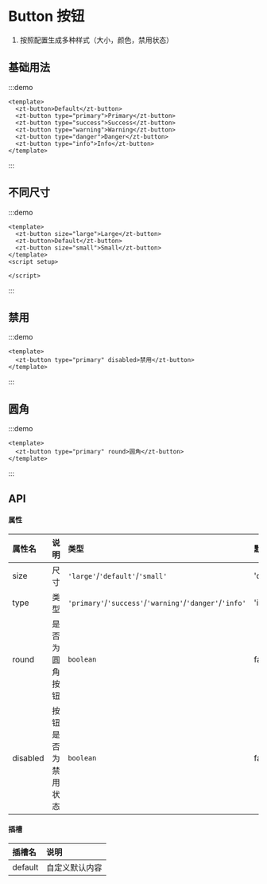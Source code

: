 # Button 按钮

1. 按照配置生成多种样式（大小，颜色，禁用状态）

## 基础用法
:::demo
```vue
<template>
  <zt-button>Default</zt-button>
  <zt-button type="primary">Primary</zt-button>
  <zt-button type="success">Success</zt-button>
  <zt-button type="warning">Warning</zt-button>
  <zt-button type="danger">Danger</zt-button>
  <zt-button type="info">Info</zt-button>
</template>
```
:::

## 不同尺寸

:::demo
```vue
<template>
  <zt-button size="large">Large</zt-button>
  <zt-button>Default</zt-button>
  <zt-button size="small">Small</zt-button>
</template>
<script setup>

</script>
```
:::
## 禁用

:::demo
```vue
<template>
  <zt-button type="primary" disabled>禁用</zt-button>
</template>
```
:::

## 圆角

:::demo
```vue
<template>
  <zt-button type="primary" round>圆角</zt-button>
</template>
```
:::
## API

#### 属性

| 属性名   | 说明               | 类型                                                    | 默认值    |
| :------- | :----------------- | :------------------------------------------------------ | :-------- |
| size     | 尺寸               | `'large'`/`'default'`/`'small'`                         | 'default' |
| type     | 类型               | `'primary'`/`'success'`/`'warning'`/`'danger'`/`'info'` | 'info'    |
| round    | 是否为圆角按钮     | `boolean`                                               | false     |
| disabled | 按钮是否为禁用状态 | `boolean`                                               | false     |

#### 插槽

| 插槽名  | 说明           |
| :------ | :------------- |
| default | 自定义默认内容 |
